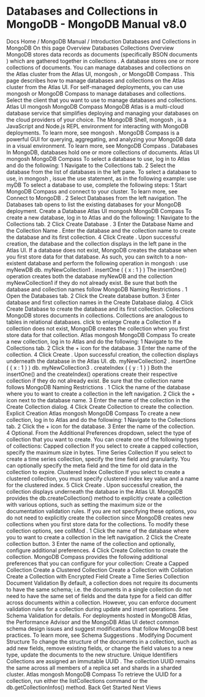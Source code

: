 # Databases and Collections in MongoDB - MongoDB Manual v8.0


Docs Home / MongoDB Manual / Introduction Databases and Collections in MongoDB On this page Overview Databases Collections Overview MongoDB stores data records as documents (specifically BSON documents ) which are
gathered together in collections .  A database stores one or more collections of documents. You can manage databases and collections on the Atlas cluster from
the Atlas UI, mongosh , or MongoDB Compass . This page describes
how to manage databases and collections on the Atlas cluster from the
Atlas UI. For self-managed deployments, you can use mongosh or MongoDB Compass to manage databases and collections. Select the client that you want to use to manage databases and
collections. Atlas UI mongosh MongoDB Compass MongoDB Atlas is a multi-cloud database service that simplifies
deploying and managing your databases on the cloud providers of
your choice. The MongoDB Shell, mongosh , is a JavaScript and Node.js REPL environment for interacting
with MongoDB deployments. To learn more, see mongosh . MongoDB Compass is a powerful GUI for querying, aggregating, and
analyzing your MongoDB data in a visual environment. To learn
more, see MongoDB Compass . Databases In MongoDB, databases hold one or more collections of documents. Atlas UI mongosh MongoDB Compass To select a database to use, log in to Atlas and do the following: 1 Navigate to the Collections tab. 2 Select the database from the list of databases in the left pane. To select a database to use, in mongosh , issue the use <db> statement, as in the following example: use myDB To select a database to use, complete the following steps: 1 Start MongoDB Compass and connect to your cluster. To learn more, see Connect to MongoDB . 2 Select Databases from the left navigation. The Databases tab opens to list the existing databases
for your MongoDB deployment. Create a Database Atlas UI mongosh MongoDB Compass To create a new database, log in to Atlas and do the following: 1 Navigate to the Collections tab. 2 Click Create Database . 3 Enter the Database Name and the Collection Name . Enter the database and the collection name to create the
database and its first collection. 4 Click Create . Upon successful creation, the database and the collection
displays in the left pane in the Atlas UI. If a database does not exist, MongoDB creates the database when you
first store data for that database. As such, you can switch to a
non-existent database and perform the following operation in mongosh : use myNewDB db. myNewCollection1 . insertOne ( { x : 1 } ) The insertOne() operation creates both the
database myNewDB and the collection myNewCollection1 if they do
not already exist. Be sure that both the database and collection names
follow MongoDB Naming Restrictions . 1 Open the Databases tab. 2 Click the Create database button. 3 Enter database and first collection names in the Create Database dialog. 4 Click Create Database to create the database and its first collection. Collections MongoDB stores documents in collections. Collections are analogous to
tables in relational databases. click to enlarge Create a Collection If a collection does not exist, MongoDB creates the collection when you
first store data for that collection. Atlas mongosh MongoDB Compass To create a new collection, log in to Atlas and do the following: 1 Navigate to the Collections tab. 2 Click the + icon for the database. 3 Enter the name of the collection. 4 Click Create . Upon successful creation, the collection displays underneath
the database in the Atlas UI. db. myNewCollection2 . insertOne ( { x : 1 } ) db. myNewCollection3 . createIndex ( { y : 1 } ) Both the insertOne() and the createIndex() operations create their
respective collection if they do not already exist. Be sure that the
collection name follows MongoDB Naming Restrictions . 1 Click the name of the database where you to want to create a collection in the left navigation. 2 Click the + icon next to the database name. 3 Enter the name of the collection in the Create Collection dialog. 4 Click Create Collection to create the collection. Explicit Creation Atlas mongosh MongoDB Compass To create a new collection, log in to Atlas and do the following: 1 Navigate to the Collections tab. 2 Click the + icon for the database. 3 Enter the name of the collection. 4 Optional. From the Additional Preferences dropdown, select the type of collection that you want to create. You can create one of the following types of collections: Capped collection If you select to create a capped collection, specify the
maximum size in bytes. Time Series Collection If you select to create a time series collection, specify
the time field and granularity. You can optionally specify
the meta field and the time for old data in the collection
to expire. Clustered Index Collection If you select to create a clustered collection, you must
specify clustered index key value and a name for the
clustered index. 5 Click Create . Upon successful creation, the collection displays underneath
the database in the Atlas UI. MongoDB provides the db.createCollection() method to
explicitly create a collection with various options, such as setting
the maximum size or the documentation validation rules. If you are not
specifying these options, you do not need to explicitly create the
collection since MongoDB creates new collections when you first store
data for the collections. To modify these collection options, see collMod . 1 Click the name of the database where you to want to create a collection in the left navigation. 2 Click the Create collection button. 3 Enter the name of the collection and optionally, configure additional preferences. 4 Click Create Collection to create the collection. MongoDB Compass provides the following additional preferences that
you can configure for your collection: Create a Capped Collection Create a Clustered Collection Create a Collection with Collation Create a Collection with Encrypted Field Create a Time Series Collection Document Validation By default, a collection does not require its documents to have the
same schema; i.e. the documents in a single collection do not need to
have the same set of fields and the data type for a field can differ
across documents within a collection. However, you can enforce document validation rules for a collection during update and insert operations.
See Schema Validation for details. For deployments hosted in MongoDB Atlas, the Performance Advisor and the MongoDB Atlas UI detect common schema
design issues and suggest modifications that follow MongoDB best
practices. To learn more, see Schema Suggestions . Modifying Document Structure To change the structure of the documents in a collection, such as add
new fields, remove existing fields, or change the field values to a new
type, update the documents to the new structure. Unique Identifiers Collections are assigned an immutable UUID . The
collection UUID remains the same across all members of a replica set
and shards in a sharded cluster. Atlas mongosh MongoDB Compass To retrieve the UUID for a collection, run either the listCollections command
or the db.getCollectionInfos() method. Back Get Started Next Views
